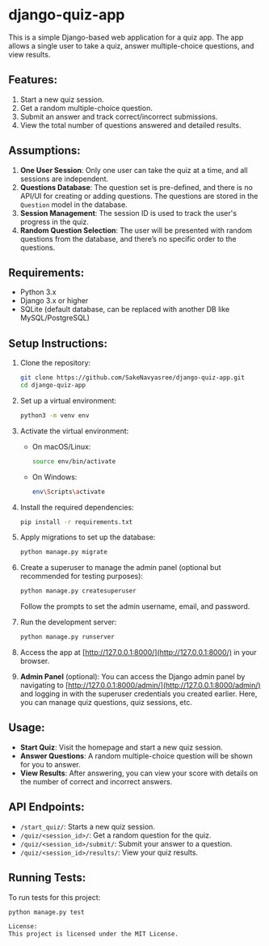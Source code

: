 # django-quiz-app

This is a simple Django-based web application for a quiz app. The app allows a single user to take a quiz, answer multiple-choice questions, and view results.

## Features:
1. Start a new quiz session.
2. Get a random multiple-choice question.
3. Submit an answer and track correct/incorrect submissions.
4. View the total number of questions answered and detailed results.

## Assumptions:
1. **One User Session**: Only one user can take the quiz at a time, and all sessions are independent.
2. **Questions Database**: The question set is pre-defined, and there is no API/UI for creating or adding questions. The questions are stored in the `Question` model in the database.
3. **Session Management**: The session ID is used to track the user's progress in the quiz.
4. **Random Question Selection**: The user will be presented with random questions from the database, and there’s no specific order to the questions.

## Requirements:
- Python 3.x
- Django 3.x or higher
- SQLite (default database, can be replaced with another DB like MySQL/PostgreSQL)

## Setup Instructions:

1. Clone the repository:
    ```bash
    git clone https://github.com/SakeNavyasree/django-quiz-app.git
    cd django-quiz-app
    ```

2. Set up a virtual environment:
    ```bash
    python3 -m venv env
    ```

3. Activate the virtual environment:
    - On macOS/Linux:
      ```bash
      source env/bin/activate
      ```
    - On Windows:
      ```bash
      env\Scripts\activate
      ```

4. Install the required dependencies:
    ```bash
    pip install -r requirements.txt
    ```

5. Apply migrations to set up the database:
    ```bash
    python manage.py migrate
    ```

6. Create a superuser to manage the admin panel (optional but recommended for testing purposes):
    ```bash
    python manage.py createsuperuser
    ```
    Follow the prompts to set the admin username, email, and password.

7. Run the development server:
    ```bash
    python manage.py runserver
    ```

8. Access the app at [http://127.0.0.1:8000/](http://127.0.0.1:8000/) in your browser.

9. **Admin Panel** (optional): You can access the Django admin panel by navigating to [http://127.0.0.1:8000/admin/](http://127.0.0.1:8000/admin/) and logging in with the superuser credentials you created earlier. Here, you can manage quiz questions, quiz sessions, etc.

## Usage:
- **Start Quiz**: Visit the homepage and start a new quiz session.
- **Answer Questions**: A random multiple-choice question will be shown for you to answer.
- **View Results**: After answering, you can view your score with details on the number of correct and incorrect answers.

## API Endpoints:
- `/start_quiz/`: Starts a new quiz session.
- `/quiz/<session_id>/`: Get a random question for the quiz.
- `/quiz/<session_id>/submit/`: Submit your answer to a question.
- `/quiz/<session_id>/results/`: View your quiz results.

## Running Tests:
To run tests for this project:
```bash
python manage.py test

License:
This project is licensed under the MIT License.
